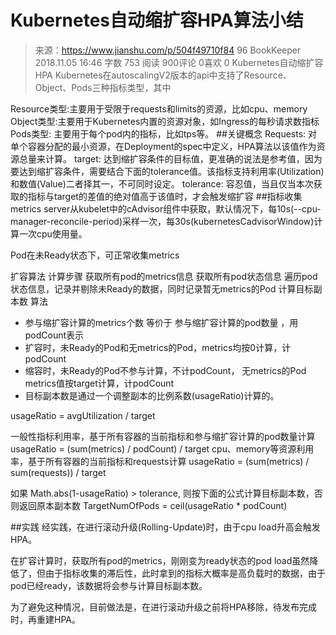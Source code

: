 # Kubernetes自动缩扩容HPA算法小结
> 来源：https://www.jianshu.com/p/504f49710f84
>96  BookKeeper 
>2018.11.05 16:46 字数 753 阅读 900评论 0喜欢 0
Kubernetes自动缩扩容HPA
Kubernetes在autoscalingV2版本的api中支持了Resource、Object、Pods三种指标类型，其中

Resource类型:主要用于受限于requests和limits的资源，比如cpu、memory
Object类型:主要用于Kubernetes内置的资源对象，如Ingress的每秒请求数指标
Pods类型: 主要用于每个pod内的指标，比如tps等。
##关键概念
Requests: 对单个容器分配的最小资源，在Deployment的spec中定义，HPA算法以该值作为资源总量来计算。
target: 达到缩扩容条件的目标值，更准确的说法是参考值，因为要达到缩扩容条件，需要结合下面的tolerance值。该指标支持利用率(Utilization)和数值(Value)二者择其一，不可同时设定。
tolerance: 容忍值，当且仅当本次获取的指标与target的差值的绝对值高于该值时，才会触发缩扩容
##指标收集
metrics server从kubelet中的cAdvisor组件中获取，默认情况下，每10s(--cpu-manager-reconcile-period)采样一次，每30s(kubernetesCadvisorWindow)计算一次cpu使用量。

Pod在未Ready状态下，可正常收集metrics

扩容算法
计算步骤
获取所有pod的metrics信息
获取所有pod状态信息
遍历pod状态信息，记录并剔除未Ready的数据，同时记录暂无metrics的Pod
计算目标副本数
算法
* 参与缩扩容计算的metrics个数 等价于 参与缩扩容计算的pod数量 ，用podCount表示
* 扩容时，未Ready的Pod和无metrics的Pod，metrics均按0计算，计podCount
* 缩容时，未Ready的Pod不参与计算，不计podCount， 无metrics的Pod metrics值按target计算，计podCount
* 目标副本数是通过一个调整副本的比例系数(usageRatio)计算的。

usageRatio = avgUtilization / target

一般性指标利用率，基于所有容器的当前指标和参与缩扩容计算的pod数量计算
usageRatio = (sum(metrics) / podCount) / target
cpu、memory等资源利用率，基于所有容器的当前指标和requests计算
usageRatio = (sum(metrics) / sum(requests)) / target

如果 Math.abs(1-usageRatio) > tolerance, 则按下面的公式计算目标副本数，否则返回原本副本数
TargetNumOfPods = ceil(usageRatio * podCount)

##实践
经实践，在进行滚动升级(Rolling-Update)时，由于cpu load升高会触发HPA。

在扩容计算时，获取所有pod的metrics，刚刚变为ready状态的pod load虽然降低了，但由于指标收集的滞后性，此时拿到的指标大概率是高负载时的数据，由于pod已经ready，该数据将会参与计算目标副本数。

为了避免这种情况，目前做法是，在进行滚动升级之前将HPA移除，待发布完成时，再重建HPA。

